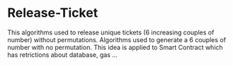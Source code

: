 # Release-Ticket
This algorithms used to release unique tickets (6 increasing couples of number) without permutations.
Algorithms used to generate a 6 couples of number with no permutation. This idea is applied to Smart Contract which has retrictions about database, gas ...
